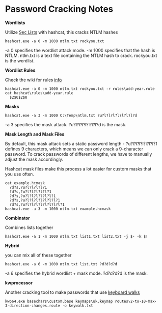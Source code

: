 # Password Cracking Notes

**Wordlists**

Utilize [Sec Lists](https://github.com/danielmiessler/SecLists/tree/master/Passwords) with hashcat, this cracks NTLM hashes
```
hashcat.exe -a 0 -m 1000 ntlm.txt rockyou.txt
```
-a 0 specifies the wordlist attack mode.
-m 1000 specifies that the hash is NTLM.
ntlm.txt is a text file containing the NTLM hash to crack.
rockyou.txt is the wordlist.

**Wordlist Rules**

Check the wiki for rules [info](https://hashcat.net/wiki/doku.php?id=rule_based_attack)

```
hashcat.exe -a 0 -m 1000 ntlm.txt rockyou.txt -r rules\add-year.rule
cat hashcat\rules\add-year.rule
  $2$0$2$0
```

**Masks**

```
hashcat.exe -a 3 -m 1000 C:\Temp\ntlm.txt ?u?l?l?l?l?l?l?l?d
```
-a 3 specifies the mask attack.
?u?l?l?l?l?l?l?l?d is the mask.

**Mask Length and Mask Files**

By default, this mask attack sets a static password length - ?u?l?l?l?l?l?l?l?1 defines 9 characters, 
which means we can only crack a 9-character password. To crack passwords of different lengths, we have to manually adjust the mask accordingly.

Hashcat mask files make this process a lot easier for custom masks that you use often.

```
cat example.hcmask
  ?d?s,?u?l?l?l?l?1
  ?d?s,?u?l?l?l?l?l?1
  ?d?s,?u?l?l?l?l?l?l?1
  ?d?s,?u?l?l?l?l?l?l?l?1
  ?d?s,?u?l?l?l?l?l?l?l?l?1
hashcat.exe -a 3 -m 1000 ntlm.txt example.hcmask
```

**Combinator**

Combines lists together
```
hashcat.exe -a 1 -m 1000 ntlm.txt list1.txt list2.txt -j $- -k $!
```

**Hybrid**

you can mix all of these together
```
hashcat.exe -a 6 -m 1000 ntlm.txt list.txt ?d?d?d?d
```
-a 6 specifies the hybrid wordlist + mask mode.
?d?d?d?d is the mask.

**kwprocessor**

Another cracking tool to make passwords that use [keyboard walks](https://github.com/hashcat/kwprocessor)
```
kwp64.exe basechars\custom.base keymaps\uk.keymap routes\2-to-10-max-3-direction-changes.route -o keywalk.txt
```


